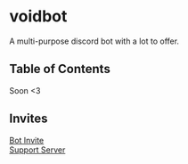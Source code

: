 # voidbot
A multi-purpose discord bot with a lot to offer.

## Table of Contents
Soon <3

## Invites
[Bot Invite](https://discordapp.com/oauth2/authorize/?permissions=8&scope=bot&client_id=395548989149413386)  
[Support Server](https://discord.gg/9Qu7aXe)
